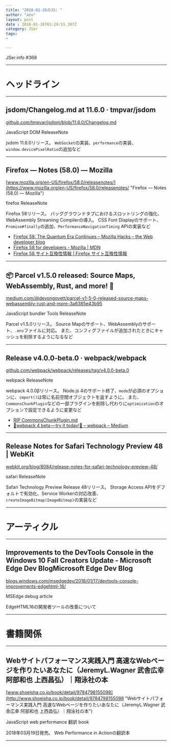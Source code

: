 ```yaml
---
title: "2018-01-26のJS: "
author: "azu"
layout: post
date : 2018-01-26T03:29:55.307Z
category: JSer
tags:
-

---
```


JSer.info #368

----

<h1 class="site-genre">ヘッドライン</h1>

----

## jsdom/Changelog.md at 11.6.0 · tmpvar/jsdom
[github.com/tmpvar/jsdom/blob/11.6.0/Changelog.md](https://github.com/tmpvar/jsdom/blob/11.6.0/Changelog.md "jsdom/Changelog.md at 11.6.0 · tmpvar/jsdom")
<p class="jser-tags jser-tag-icon"><span class="jser-tag">JavaScript</span> <span class="jser-tag">DOM</span> <span class="jser-tag">ReleaseNote</span></p>

jsdom 11.6.0リリース。
`WebSocket`の実装、`performance`の実装、`window.devicePixelRatio`の追加など


----

## Firefox — Notes (58.0) — Mozilla
[www.mozilla.org/en-US/firefox/58.0/releasenotes/](https://www.mozilla.org/en-US/firefox/58.0/releasenotes/ "Firefox — Notes (58.0) — Mozilla")
<p class="jser-tags jser-tag-icon"><span class="jser-tag">firefox</span> <span class="jser-tag">ReleaseNote</span></p>

Firefox 58リリース。
バッググラウンドタブにおけるスロットリングの強化、WebAssembly Streaming Compilerの導入。
CSS Font Displayのサポート、`Promise#finally`の追加、`PerformanceNavigationTiming` APIの実装など

- [Firefox 58: The Quantum Era Continues – Mozilla Hacks – the Web developer blog](https://hacks.mozilla.org/2018/01/firefox-58-the-quantum-era-continues/ "Firefox 58: The Quantum Era Continues – Mozilla Hacks – the Web developer blog")
- [Firefox 58 for developers - Mozilla | MDN](https://developer.mozilla.org/ja/Firefox/Releases/58 "Firefox 58 for developers - Mozilla | MDN")
- [Firefox 58 サイト互換性情報 | Firefox サイト互換性情報](https://www.fxsitecompat.com/ja/versions/58/ "Firefox 58 サイト互換性情報 | Firefox サイト互換性情報")

----

## 📦 Parcel v1.5.0 released: Source Maps, WebAssembly, Rust, and more! 🚀
[medium.com/@devongovett/parcel-v1-5-0-released-source-maps-webassembly-rust-and-more-3a6385e43b95](https://medium.com/@devongovett/parcel-v1-5-0-released-source-maps-webassembly-rust-and-more-3a6385e43b95 "📦 Parcel v1.5.0 released: Source Maps, WebAssembly, Rust, and more! 🚀")
<p class="jser-tags jser-tag-icon"><span class="jser-tag">JavaScript</span> <span class="jser-tag">bundler</span> <span class="jser-tag">Tools</span> <span class="jser-tag">ReleaseNote</span></p>

Parcel v1.5.0リリース。
Source Mapのサポート、WebAssemblyのサポート、`.env`ファイルに対応。
また、コンフィグファイルが追加されたときにキャッシュを削除するようになるなど


----

## Release v4.0.0-beta.0 · webpack/webpack
[github.com/webpack/webpack/releases/tag/v4.0.0-beta.0](https://github.com/webpack/webpack/releases/tag/v4.0.0-beta.0 "Release v4.0.0-beta.0 · webpack/webpack")
<p class="jser-tags jser-tag-icon"><span class="jser-tag">webpack</span> <span class="jser-tag">ReleaseNote</span></p>

webpack 4.0.0βリリース。
Node.js 4のサポート終了、`mode`が必須のオプションに、`import()`は常に名前空間オブジェクトを返すように。
また、`CommonsChunkPlugin`などの一部プラグインを削除し代わりに`optimization`のオプションで設定できるように変更など

- [RIP CommonsChunkPlugin.md](https://gist.github.com/sokra/1522d586b8e5c0f5072d7565c2bee693 "RIP CommonsChunkPlugin.md")
- [🚀webpack 4 beta — try it today!🚀 – webpack – Medium](https://medium.com/webpack/webpack-4-beta-try-it-today-6b1d27d7d7e2 "🚀webpack 4 beta — try it today!🚀 – webpack – Medium")

----

## Release Notes for Safari Technology Preview 48 | WebKit
[webkit.org/blog/8084/release-notes-for-safari-technology-preview-48/](https://webkit.org/blog/8084/release-notes-for-safari-technology-preview-48/ "Release Notes for Safari Technology Preview 48 | WebKit")
<p class="jser-tags jser-tag-icon"><span class="jser-tag">safari</span> <span class="jser-tag">ReleaseNote</span></p>

Safari Technology Preview Release 48リリース。
Storage Access APIをデフォルトで有効化、Service Workerの対応改善、`createImageBitmap(ImageBitmap)`の実装など


----
<h1 class="site-genre">アーティクル</h1>

----

## Improvements to the DevTools Console in the Windows 10 Fall Creators Update - Microsoft Edge Dev BlogMicrosoft Edge Dev Blog
[blogs.windows.com/msedgedev/2018/01/17/devtools-console-improvements-edgehtml-16/](https://blogs.windows.com/msedgedev/2018/01/17/devtools-console-improvements-edgehtml-16/ "Improvements to the DevTools Console in the Windows 10 Fall Creators Update - Microsoft Edge Dev BlogMicrosoft Edge Dev Blog")
<p class="jser-tags jser-tag-icon"><span class="jser-tag">MSEdge</span> <span class="jser-tag">debug</span> <span class="jser-tag">article</span></p>

EdgeHTML16の開発者ツールの改善について


----
<h1 class="site-genre">書籍関係</h1>

----

## Webサイトパフォーマンス実践入門 高速なWebページを作りたいあなたに（JeremyL.Wagner 武舎広幸 阿部和也 上西昌弘）｜翔泳社の本
[www.shoeisha.co.jp/book/detail/9784798155098](http://www.shoeisha.co.jp/book/detail/9784798155098 "Webサイトパフォーマンス実践入門 高速なWebページを作りたいあなたに（JeremyL.Wagner 武舎広幸 阿部和也 上西昌弘）｜翔泳社の本")
<p class="jser-tags jser-tag-icon"><span class="jser-tag">JavaScript</span> <span class="jser-tag">web </span> <span class="jser-tag">performance</span> <span class="jser-tag">翻訳</span> <span class="jser-tag">book</span></p>

2018年03月19日発売。
Web Performance in Actionの翻訳本


----
